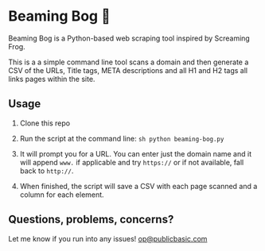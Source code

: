# Beaming Bog 💩 

Beaming Bog is a Python-based web scraping tool inspired by Screaming Frog. 

This is a a simple command line tool scans a domain and then generate a CSV of the URLs, Title tags, META descriptions and all H1 and H2 tags all links pages within the site.

## Usage

1. Clone this repo

2. Run the script at the command line: ```sh python beaming-bog.py```

3. It will prompt you for a URL. You can enter just the domain name and it will append `www.` if applicable and try `https://` or if not available, fall back to `http://`.

4. When finished, the script will save a CSV with each page scanned and a column for each element.

## Questions, problems, concerns?

Let me know if you run into any issues! <op@publicbasic.com>